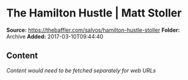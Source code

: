 # The Hamilton Hustle | Matt Stoller

**Source:** https://thebaffler.com/salvos/hamilton-hustle-stoller
**Folder:** Archive
**Added:** 2017-03-10T09:44:40




## Content
*Content would need to be fetched separately for web URLs*
